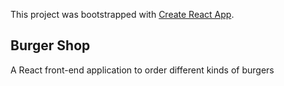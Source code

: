 This project was bootstrapped with [Create React App](https://github.com/facebook/create-react-app).

## Burger Shop
A React front-end application to order different kinds of burgers
